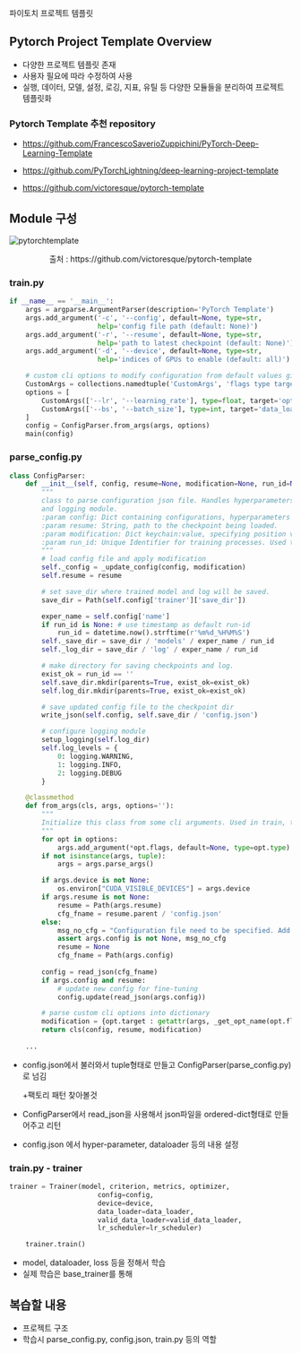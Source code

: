 파이토치 프로젝트 템플릿



## Pytorch Project Template Overview

* 다양한 프로젝트 템플릿 존재
* 사용자 필요에 따라 수정하여 사용
* 실행, 데이터, 모델, 설정, 로깅, 지표, 유틸 등 다양한 모듈들을 분리하여 프로젝트 템플릿화



### Pytorch Template 추천 repository

* https://github.com/FrancescoSaverioZuppichini/PyTorch-Deep-Learning-Template

* https://github.com/PyTorchLightning/deep-learning-project-template

* https://github.com/victoresque/pytorch-template



## Module 구성



![pytorchtemplate](https://user-images.githubusercontent.com/120040458/224985069-77ad9afa-0f1e-4d13-be07-bedb1663172a.PNG)

<p align="center">출처 : https://github.com/victoresque/pytorch-template</p>



### train.py

```python
if __name__ == '__main__':
    args = argparse.ArgumentParser(description='PyTorch Template')
    args.add_argument('-c', '--config', default=None, type=str,
                      help='config file path (default: None)')
    args.add_argument('-r', '--resume', default=None, type=str,
                      help='path to latest checkpoint (default: None)')
    args.add_argument('-d', '--device', default=None, type=str,
                      help='indices of GPUs to enable (default: all)')

    # custom cli options to modify configuration from default values given in json file.
    CustomArgs = collections.namedtuple('CustomArgs', 'flags type target')
    options = [
        CustomArgs(['--lr', '--learning_rate'], type=float, target='optimizer;args;lr'),
        CustomArgs(['--bs', '--batch_size'], type=int, target='data_loader;args;batch_size')
    ]
    config = ConfigParser.from_args(args, options)
    main(config)
```



### parse_config.py

```python
class ConfigParser:
    def __init__(self, config, resume=None, modification=None, run_id=None):
        """
        class to parse configuration json file. Handles hyperparameters for training, initializations of modules, checkpoint saving
        and logging module.
        :param config: Dict containing configurations, hyperparameters for training. contents of `config.json` file for example.
        :param resume: String, path to the checkpoint being loaded.
        :param modification: Dict keychain:value, specifying position values to be replaced from config dict.
        :param run_id: Unique Identifier for training processes. Used to save checkpoints and training log. Timestamp is being used as default
        """
        # load config file and apply modification
        self._config = _update_config(config, modification)
        self.resume = resume

        # set save_dir where trained model and log will be saved.
        save_dir = Path(self.config['trainer']['save_dir'])

        exper_name = self.config['name']
        if run_id is None: # use timestamp as default run-id
            run_id = datetime.now().strftime(r'%m%d_%H%M%S')
        self._save_dir = save_dir / 'models' / exper_name / run_id
        self._log_dir = save_dir / 'log' / exper_name / run_id

        # make directory for saving checkpoints and log.
        exist_ok = run_id == ''
        self.save_dir.mkdir(parents=True, exist_ok=exist_ok)
        self.log_dir.mkdir(parents=True, exist_ok=exist_ok)

        # save updated config file to the checkpoint dir
        write_json(self.config, self.save_dir / 'config.json')

        # configure logging module
        setup_logging(self.log_dir)
        self.log_levels = {
            0: logging.WARNING,
            1: logging.INFO,
            2: logging.DEBUG
        }

    @classmethod
    def from_args(cls, args, options=''):
        """
        Initialize this class from some cli arguments. Used in train, test.
        """
        for opt in options:
            args.add_argument(*opt.flags, default=None, type=opt.type)
        if not isinstance(args, tuple):
            args = args.parse_args()

        if args.device is not None:
            os.environ["CUDA_VISIBLE_DEVICES"] = args.device
        if args.resume is not None:
            resume = Path(args.resume)
            cfg_fname = resume.parent / 'config.json'
        else:
            msg_no_cfg = "Configuration file need to be specified. Add '-c config.json', for example."
            assert args.config is not None, msg_no_cfg
            resume = None
            cfg_fname = Path(args.config)
        
        config = read_json(cfg_fname)
        if args.config and resume:
            # update new config for fine-tuning
            config.update(read_json(args.config))

        # parse custom cli options into dictionary
        modification = {opt.target : getattr(args, _get_opt_name(opt.flags)) for opt in options}
        return cls(config, resume, modification)
    
    ...
```



* config.json에서 불러와서 tuple형태로 만들고 ConfigParser(parse_config.py)로 넘김

  +팩토리 패턴 찾아볼것

* ConfigParser에서 read_json을 사용해서 json파일을 ordered-dict형태로 만들어주고 리턴

* config.json 에서 hyper-parameter, dataloader 등의 내용 설정



### train.py - trainer

```python
trainer = Trainer(model, criterion, metrics, optimizer,
                      config=config,
                      device=device,
                      data_loader=data_loader,
                      valid_data_loader=valid_data_loader,
                      lr_scheduler=lr_scheduler)

    trainer.train()
```

* model, dataloader, loss 등을 정해서 학습
* 실제 학습은 base_trainer를 통해



## 복습할 내용

* 프로젝트 구조
* 학습시 parse_config.py, config.json, train.py 등의 역할

